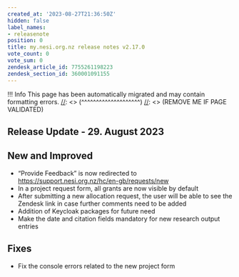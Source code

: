 ```yaml
---
created_at: '2023-08-27T21:36:50Z'
hidden: false
label_names:
- releasenote
position: 0
title: my.nesi.org.nz release notes v2.17.0
vote_count: 0
vote_sum: 0
zendesk_article_id: 7755261198223
zendesk_section_id: 360001091155
---
```



[//]: <> (REMOVE ME IF PAGE VALIDATED)
[//]: <> (vvvvvvvvvvvvvvvvvvvv)
 !!! Info
     This page has been automatically migrated and may contain formatting errors.
[//]: <> (^^^^^^^^^^^^^^^^^^^^)
[//]: <> (REMOVE ME IF PAGE VALIDATED)
## Release Update - 29. August 2023

## New and Improved

-   “Provide Feedback” is now redirected to
    <https://support.nesi.org.nz/hc/en-gb/requests/new>
-   In a project request form, all grants are now visible by default
-   After submitting a new allocation request, the user will be able to
    see the Zendesk link in case further comments need to be added
-   Addition of Keycloak packages for future need
-   Make the date and citation fields mandatory for new research output
    entries

## Fixes

-   Fix the console errors related to the new project form
